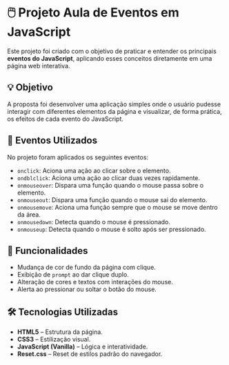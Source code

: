 # 🖱️ Projeto Aula de Eventos em JavaScript

Este projeto foi criado com o objetivo de praticar e entender os principais **eventos do JavaScript**, aplicando esses conceitos diretamente em uma página web interativa.

## 💡 Objetivo

A proposta foi desenvolver uma aplicação simples onde o usuário pudesse interagir com diferentes elementos da página e visualizar, de forma prática, os efeitos de cada evento do JavaScript.

## 🚀 Eventos Utilizados

No projeto foram aplicados os seguintes eventos:

- `onclick`: Aciona uma ação ao clicar sobre o elemento.
- `ondblclick`: Aciona uma ação ao clicar duas vezes rapidamente.
- `onmouseover`: Dispara uma função quando o mouse passa sobre o elemento.
- `onmouseout`: Dispara uma função quando o mouse sai do elemento.
- `onmousemove`: Aciona uma função sempre que o mouse se move dentro da área.
- `onmousedown`: Detecta quando o mouse é pressionado.
- `onmouseup`: Detecta quando o mouse é solto após ser pressionado.

## 🧪 Funcionalidades

- Mudança de cor de fundo da página com clique.
- Exibição de `prompt` ao dar clique duplo.
- Alteração de cores e textos com interações do mouse.
- Alerta ao pressionar ou soltar o botão do mouse.

## 🛠️ Tecnologias Utilizadas

- **HTML5** – Estrutura da página.
- **CSS3** – Estilização visual.
- **JavaScript (Vanilla)** – Lógica e interatividade.
- **Reset.css** – Reset de estilos padrão do navegador.
